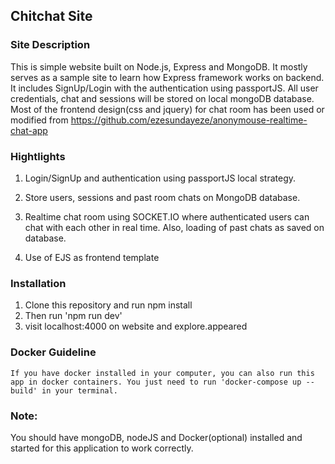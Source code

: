 ## Chitchat Site

### Site Description
 This is simple website built on Node.js, Express and MongoDB. It mostly serves as a sample site to learn how Express framework works on backend. It includes SignUp/Login with the authentication using passportJS. All user credentials, chat and sessions will be stored on local mongoDB database.
 Most of the frontend design(css and jquery) for chat room has been used or modified from https://github.com/ezesundayeze/anonymouse-realtime-chat-app

### Hightlights
1. Login/SignUp and authentication using passportJS local strategy.

2. Store users, sessions and past room chats on  MongoDB database.

3. Realtime chat room using SOCKET.IO where authenticated users can chat with each other in real time. Also, loading of past chats as saved on database.

4. Use of EJS as frontend template 

### Installation
1. Clone this repository and run npm install
2. Then run 'npm run dev' 
3. visit localhost:4000 on website and explore.appeared

### Docker Guideline
    If you have docker installed in your computer, you can also run this app in docker containers. You just need to run 'docker-compose up --build' in your terminal.

### Note:
You should have mongoDB, nodeJS and Docker(optional) installed and started for this application to work correctly.